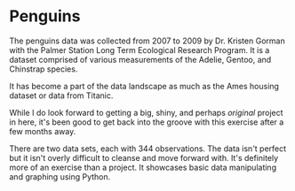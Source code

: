 # Penguins
The penguins data was collected from 2007 to 2009 by Dr. Kristen Gorman with the Palmer Station Long Term Ecological Research Program. 
It is a dataset comprised of various measurements of the Adelie, Gentoo, and Chinstrap species. 

It has become a part of the data landscape as much as the Ames housing dataset or data from Titanic. 

While I do look forward to getting a big, shiny, and perhaps *original* project in here, it's been good to get back into the groove
with this exercise after a few months away.

There are two data sets, each with 344 observations. The data isn't perfect but it isn't overly difficult to cleanse and move forward with. 
It's definitely more of an exercise than a project. It showcases basic data manipulating and graphing using Python.


